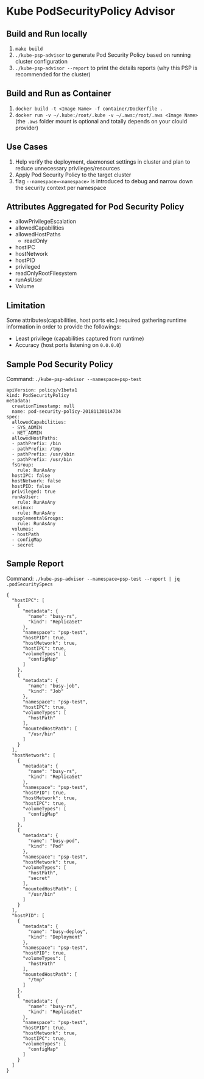 # Kube PodSecurityPolicy Advisor

## Build and Run locally
1. ```make build```
2. ```./kube-psp-advisor``` to generate Pod Security Policy based on running cluster configuration
3. ```./kube-psp-advisor --report``` to print the details reports (why this PSP is recommended for the cluster)

## Build and Run as Container
1. ```docker build -t <Image Name> -f container/Dockerfile .```
2. ```docker run -v ~/.kube:/root/.kube -v ~/.aws:/root/.aws <Image Name>``` (the `.aws` folder mount is optional and totally depends on your clould provider)

## Use Cases
1. Help verify the deployment, daemonset settings in cluster and plan to reduce unnecessary privileges/resources
2. Apply Pod Security Policy to the target cluster
3. flag `--namespace=<namespace>` is introduced to debug and narrow down the security context per namespace

## Attributes Aggregated for Pod Security Policy
- allowPrivilegeEscalation
- allowedCapabilities
- allowedHostPaths
  - readOnly
- hostIPC
- hostNetwork
- hostPID
- privileged
- readOnlyRootFilesystem
- runAsUser
- Volume

## Limitation
Some attributes(capabilities, host ports etc.) required gathering runtime information in order to provide the followings:
- Least privilege (capabilities captured from runtime)
- Accuracy (host ports listening on `0.0.0.0`)

## Sample Pod Security Policy
Command: `./kube-psp-advisor --namespace=psp-test`
```
apiVersion: policy/v1beta1
kind: PodSecurityPolicy
metadata:
  creationTimestamp: null
  name: pod-security-policy-20181130114734
spec:
  allowedCapabilities:
  - SYS_ADMIN
  - NET_ADMIN
  allowedHostPaths:
  - pathPrefix: /bin
  - pathPrefix: /tmp
  - pathPrefix: /usr/sbin
  - pathPrefix: /usr/bin
  fsGroup:
    rule: RunAsAny
  hostIPC: false
  hostNetwork: false
  hostPID: false
  privileged: true
  runAsUser:
    rule: RunAsAny
  seLinux:
    rule: RunAsAny
  supplementalGroups:
    rule: RunAsAny
  volumes:
  - hostPath
  - configMap
  - secret
  ```

## Sample Report 
Command: `./kube-psp-advisor --namespace=psp-test --report | jq .podSecuritySpecs`
```
{
  "hostIPC": [
    {
      "metadata": {
        "name": "busy-rs",
        "kind": "ReplicaSet"
      },
      "namespace": "psp-test",
      "hostPID": true,
      "hostMetwork": true,
      "hostIPC": true,
      "volumeTypes": [
        "configMap"
      ]
    },
    {
      "metadata": {
        "name": "busy-job",
        "kind": "Job"
      },
      "namespace": "psp-test",
      "hostIPC": true,
      "volumeTypes": [
        "hostPath"
      ],
      "mountedHostPath": [
        "/usr/bin"
      ]
    }
  ],
  "hostNetwork": [
    {
      "metadata": {
        "name": "busy-rs",
        "kind": "ReplicaSet"
      },
      "namespace": "psp-test",
      "hostPID": true,
      "hostMetwork": true,
      "hostIPC": true,
      "volumeTypes": [
        "configMap"
      ]
    },
    {
      "metadata": {
        "name": "busy-pod",
        "kind": "Pod"
      },
      "namespace": "psp-test",
      "hostMetwork": true,
      "volumeTypes": [
        "hostPath",
        "secret"
      ],
      "mountedHostPath": [
        "/usr/bin"
      ]
    }
  ],
  "hostPID": [
    {
      "metadata": {
        "name": "busy-deploy",
        "kind": "Deployment"
      },
      "namespace": "psp-test",
      "hostPID": true,
      "volumeTypes": [
        "hostPath"
      ],
      "mountedHostPath": [
        "/tmp"
      ]
    },
    {
      "metadata": {
        "name": "busy-rs",
        "kind": "ReplicaSet"
      },
      "namespace": "psp-test",
      "hostPID": true,
      "hostMetwork": true,
      "hostIPC": true,
      "volumeTypes": [
        "configMap"
      ]
    }
  ]
}
```
